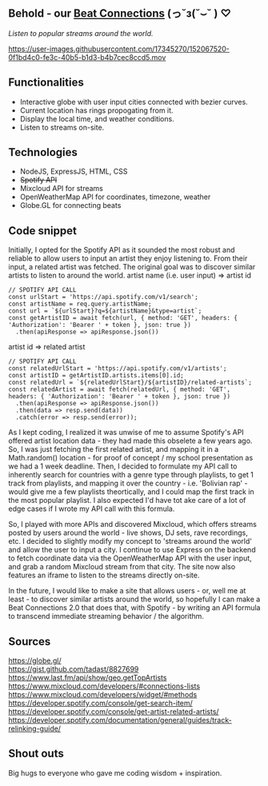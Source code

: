 ## Behold - our <a href="https://beatconnection.herokuapp.com" target="_blank">Beat Connections</a> (っ˘з(˘⌣˘ ) ♡
<i>Listen to popular streams around the world.</i>

https://user-images.githubusercontent.com/17345270/152067520-0f1bd4c0-fe3c-40b5-b1d3-b4b7cec8ccd5.mov

## Functionalities
- Interactive globe with user input cities connected with bezier curves.
- Current location has rings propogating from it.
- Display the local time, and weather conditions.
- Listen to streams on-site.

## Technologies
- NodeJS, ExpressJS, HTML, CSS
- <s>Spotify API</s>
- Mixcloud API for streams
- OpenWeatherMap API for coordinates, timezone, weather
- Globe.GL for connecting beats

## Code snippet
Initially, I opted for the Spotify API as it sounded the most robust and reliable to allow users to input an artist they enjoy listening to. From their input, a related artist was fetched. The original goal was to discover similar artists to listen to around the world.
artist name (i.e. user input) => artist id
```
// SPOTIFY API CALL
const urlStart = 'https://api.spotify.com/v1/search';
const artistName = req.query.artistName;
const url = `${urlStart}?q=${artistName}&type=artist`;
const getArtistID = await fetch(url, { method: 'GET', headers: { 'Authorization': 'Bearer ' + token }, json: true })
  .then(apiResponse => apiResponse.json())
```  
artist id => related artist
```
// SPOTIFY API CALL
const relatedUrlStart = 'https://api.spotify.com/v1/artists';
const artistID = getArtistID.artists.items[0].id;
const relatedUrl = `${relatedUrlStart}/${artistID}/related-artists`;
const relatedArtist = await fetch(relatedUrl, { method: 'GET', headers: { 'Authorization': 'Bearer ' + token }, json: true })
  .then(apiResponse => apiResponse.json())
  .then(data => resp.send(data))
  .catch(error => resp.send(error));
```
As I kept coding, I realized it was unwise of me to assume Spotify's API offered artist location data - they had made this obselete a few years ago. So, I was just fetching the first related artist, and mapping it in a Math.random() location - for proof of concept / my school presentation as we had a 1 week deadline. Then, I decided to formulate my API call to inherently search for countries with a genre type through playlists, to get 1 track from playlists, and mapping it over the country - i.e. 'Bolivian rap' - would give me a few playlists theortically, and I could map the first track in the most popular playlist. I also expected I'd have tot ake care of a lot of edge cases if I wrote my API call with this formula.

So, I played with more APIs and discovered Mixcloud, which offers streams posted by users around the world - live shows, DJ sets, rave recordings, etc. I decided to slightly modify my concept to 'streams around the world' and allow the user to input a city. I continue to use Express on the backend to fetch coordinate data via the OpenWeatherMap API with the user input, and grab a random Mixcloud stream from that city. The site now also features an iframe to listen to the streams directly on-site.

In the future, I would like to make a site that allows users - or, well me at least - to discover similar artists around the world, so hopefully I can make a Beat Connections 2.0 that does that, with Spotify - by writing an API formula to transcend immediate streaming behavior / the algorithm.


## Sources
https://globe.gl/<br>
https://gist.github.com/tadast/8827699<br>
https://www.last.fm/api/show/geo.getTopArtists<br>
https://www.mixcloud.com/developers/#connections-lists<br>
https://www.mixcloud.com/developers/widget/#methods<br>
https://developer.spotify.com/console/get-search-item/<br>
https://developer.spotify.com/console/get-artist-related-artists/<br>
https://developer.spotify.com/documentation/general/guides/track-relinking-guide/


## Shout outs
Big hugs to everyone who gave me coding wisdom + inspiration.
